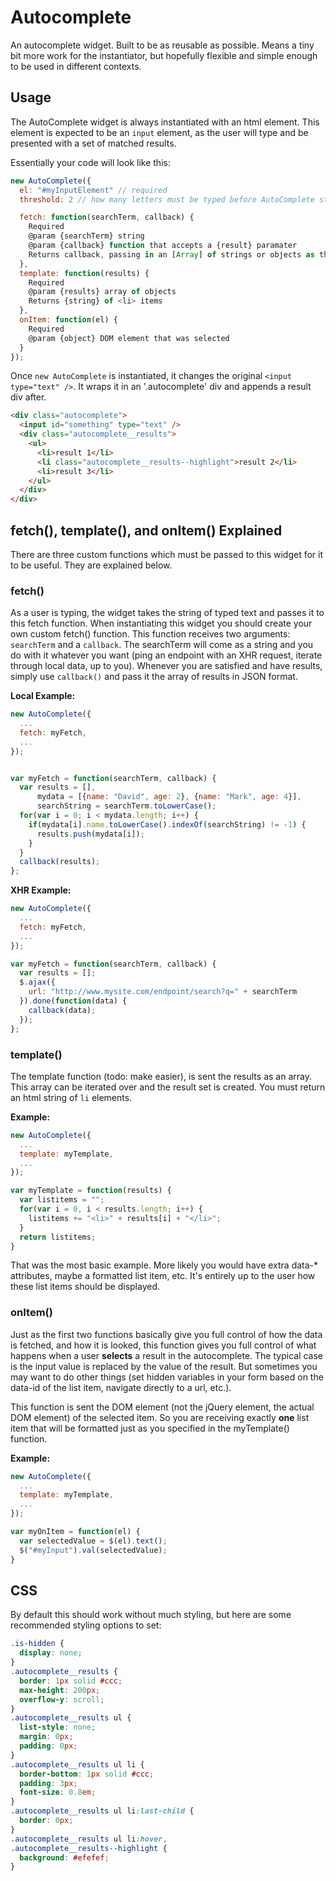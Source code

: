 Autocomplete
============

An autocomplete widget. Built to be as reusable as possible. Means a tiny bit more work for the instantiator, but hopefully flexible and simple enough to be used in different contexts.

## Usage
The AutoComplete widget is always instantiated with an html element. This element is expected to be an `input` element, as the user will type and be presented with a set of matched results.

Essentially your code will look like this:

```js
new AutoComplete({
  el: "#myInputElement" // required
  threshold: 2 // how many letters must be typed before AutoComplete starts fetching

  fetch: function(searchTerm, callback) {
    Required
    @param {searchTerm} string
    @param {callback} function that accepts a {result} paramater
    Returns callback, passing in an [Array] of strings or objects as the result
  },
  template: function(results) {
    Required
    @param {results} array of objects
    Returns {string} of <li> items
  },
  onItem: function(el) {
    Required
    @param {object} DOM element that was selected
  }
});
```
Once `new AutoComplete` is instantiated, it changes the original `<input type="text" />`. It wraps it in an '.autocomplete' div and appends a result div after.

```html
<div class="autocomplete">
  <input id="something" type="text" />
  <div class="autocomplete__results">
    <ul>
      <li>result 1</li>
      <li class="autocomplete__results--highlight">result 2</li>
      <li>result 3</li>
    </ul>
  </div>
</div>
```

## fetch(), template(), and onItem() Explained
There are three custom functions which must be passed to this widget for it to be useful. They are explained below.

### fetch()
As a user is typing, the widget takes the string of typed text and passes it to this fetch function. When instantiating this widget you should create your own custom fetch() function. This function receives two arguments: `searchTerm` and a `callback`. The searchTerm will come as a string and you do with it whatever you want (ping an endpoint with an XHR request, iterate through local data, up to you). Whenever you are satisfied and have results, simply use `callback()` and pass it the array of results in JSON format.

**Local Example:**
```js
new AutoComplete({
  ...
  fetch: myFetch,
  ...
});


var myFetch = function(searchTerm, callback) {
  var results = [],
      mydata = [{name: "David", age: 2}, {name: "Mark", age: 4}],
      searchString = searchTerm.toLowerCase();
  for(var i = 0; i < mydata.length; i++) {
    if(mydata[i].name.toLowerCase().indexOf(searchString) != -1) {
      results.push(mydata[i]);
    }
  }
  callback(results);
};
```

**XHR Example:**
```js
new AutoComplete({
  ...
  fetch: myFetch,
  ...
});

var myFetch = function(searchTerm, callback) {
  var results = [];
  $.ajax({
    url: "http://www.mysite.com/endpoint/search?q=" + searchTerm
  }).done(function(data) {
    callback(data);
  });
};
```

### template()
The template function (todo: make easier), is sent the results as an array. This array can be iterated over and the result set is created. You must return an html string of `li` elements.

**Example:**
```js
new AutoComplete({
  ...
  template: myTemplate,
  ...
});

var myTemplate = function(results) {
  var listitems = "";
  for(var i = 0, i < results.length; i++) {
    listitems += "<li>" + results[i] + "</li>";
  }
  return listitems;
}
```

That was the most basic example. More likely you would have extra data-* attributes, maybe a formatted list item, etc. It's entirely up to the user how these list items should be displayed.

### onItem()
Just as the first two functions basically give you full control of how the data is fetched, and how it is looked, this function gives you full control of what happens when a user **selects** a result in the autocomplete. The typical case is the input value is replaced by the value of the result. But sometimes you may want to do other things (set hidden variables in your form based on the data-id of the list item, navigate directly to a url, etc.).

This function is sent the DOM element (not the jQuery element, the actual DOM element) of the selected item. So you are receiving exactly **one** list item that will be formatted just as you specified in the myTemplate() function.

**Example:**
```js
new AutoComplete({
  ...
  template: myTemplate,
  ...
});

var myOnItem = function(el) {
  var selectedValue = $(el).text();
  $("#myInput").val(selectedValue);
}
```

## CSS
By default this should work without much styling, but here are some recommended styling options to set:

```css
.is-hidden {
  display: none;
}
.autocomplete__results {
  border: 1px solid #ccc;
  max-height: 200px;
  overflow-y: scroll;
}
.autocomplete__results ul {
  list-style: none;
  margin: 0px;
  padding: 0px;
}
.autocomplete__results ul li {
  border-bottom: 1px solid #ccc;
  padding: 3px;
  font-size: 0.8em;
}
.autocomplete__results ul li:last-child {
  border: 0px;
}
.autocomplete__results ul li:hover,
.autocomplete__results--highlight {
  background: #efefef;
}
```
